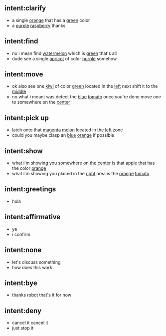 ## intent:clarify
- a single [orange](object_name) that has a [green](object_color) color
- a [purple](object_color) [raspberry](object_name) thanks

## intent:find
- no i mean find [watermelon](object_name) which is [green](object_color) that's all
- dude see a single [apricot](object_name) of color [purple](object_color) somehow

## intent:move
- ok also see one [kiwi](object_name) of color [green](object_color) located in the [left](placement) next shift it to the [middle](placement)
- no what i meant was detect the [blue](object_color) [tomato](object_name) once you're done move one to somewhere on the [center](placement)

## intent:pick up
- latch onto that [magenta](object_color) [melon](object_name) located in the [left](placement) zone
- could you maybe clasp an [blue](object_color) [orange](object_name) if possible

## intent:show
- what i'm showing you somewhere on the [center](placement) is that [apple](object_name) that has the color [orange](object_color)
- what i'm showing you placed in the [right](placement) area is the [orange](object_color) [tomato](object_name)

## intent:greetings
- hola

## intent:affirmative
- ye
- i confirm

## intent:none
- let's discuss something
- how does this work

## intent:bye
- thanks robot that's it for now

## intent:deny
- cancel it cancel it
- just stop it
